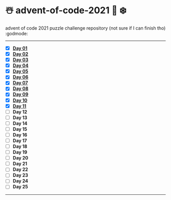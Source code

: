 # ☃️ advent-of-code-2021 🎄 ❄️
advent of code 2021 puzzle challenge repository (not sure if I can finish tho) :godmode:

---
- [x] **[Day 01](/puzzles/day01/DAY_01.MD)**
- [x] **[Day 02](/puzzles/day02/DAY_02.MD)**
- [x] **[Day 03](/puzzles/day03/DAY_03.MD)**
- [x] **[Day 04](/puzzles/day04/DAY_04.MD)**
- [x] **[Day 05](/puzzles/day05/DAY_05.MD)**
- [x] **[Day 06](/puzzles/day06/DAY_06.MD)**
- [x] **[Day 07](/puzzles/day07/DAY_07.MD)**
- [x] **[Day 08](/puzzles/day08/DAY_08.MD)**
- [x] **[Day 09](/puzzles/day09/DAY_09.MD)**
- [x] **[Day 10](/puzzles/day10/DAY_10.MD)**
- [x] **[Day 11](/puzzles/day11/DAY_11.MD)**
- [ ] **Day 12**
- [ ] **Day 13**
- [ ] **Day 14**
- [ ] **Day 15**
- [ ] **Day 16**
- [ ] **Day 17**
- [ ] **Day 18**
- [ ] **Day 19**
- [ ] **Day 20**
- [ ] **Day 21**
- [ ] **Day 22**
- [ ] **Day 23**
- [ ] **Day 24**
- [ ] **Day 25**
---
